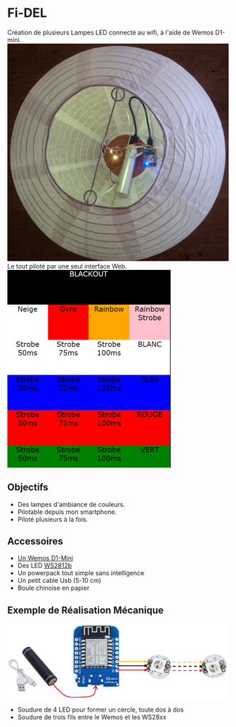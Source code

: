 # Fi-DEL
Création de plusieurs Lampes LED connecté au wifi, à l'aide de Wemos D1-mini. 
![Fi-DEL](https://github.com/Miauto/Fi-DEL/blob/master/images/Fi-DEL.png?raw=true "Fi-DEL")
Le tout piloté par une seul interface Web.
![Web](https://github.com/Miauto/Fi-DEL/blob/master/images/Web.png?raw=true "Web")

## Objectifs
  - Des lampes d'ambiance de couleurs.
  - Pilotable depuis mon smartphone.
  - Piloté plusieurs à la fois.

## Accessoires

* [Un Wemos D1-Mini](http://www.wemos.cc/Products/d1_mini.html "Un Wemos D1-Mini")
* Des LED [WS2812b](http://fr.aliexpress.com/item/10-1000pcs-4-Pin-WS2812B-WS2812-LED-Chip-Heatsink-5V-5050-RGB-WS2811-IC-Built-in/32634454437.html "WS2812b")
* Un powerpack tout simple sans intelligence
* Un petit cable Usb (5-10 cm)
* Boule chinoise en papier


## Exemple de Réalisation Mécanique

![Raccordement](https://github.com/Miauto/Fi-DEL/blob/master/images/Raccordement.png?raw=true "Raccordement")

* Soudure de 4 LED pour former un cercle, toute dos à dos
* Soudure de trois fils entre le Wemos et les WS28xx
